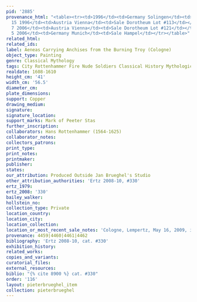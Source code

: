```yaml
---
pid: '2885'
provenance_html: "<table><tr><td>1996</td><td>Germany Solingen</td><td>Gallery Müllenmeister</td></tr><tr><td>Oct
  15 1996</td><td>Austria Vienna</td><td>Sale Dorotheum Lot #113</td></tr><tr><td>Apr
  7 2006</td><td>Austria Vienna</td><td>Sale Dorotheum Lot #121</td></tr><tr><td>Sep
  5 2006</td><td>Germany Munich</td><td>Sale Hampel</td></tr></table>"
related_html:
related_ids:
label: Aeneas Carrying Anchises from the Burning Troy (Cologne)
object_type: Painting
genre: Classical Mythology
tags: City Rottenhammer Fire Nude Soldiers Classical History Mythological Armor
realdate: 1608-1610
height_cm: '41'
width_cm: '56.5'
diameter_cm:
plate_dimensions:
support: Copper
drawing_medium:
signature:
signature_location:
support_marks: Mark of Peeter Stas
further_inscription:
collaborators: Hans Rottenhammer (1564-1625)
collaborator_notes:
collectors_patrons:
print_type:
print_notes:
printmaker:
publisher:
states:
our_attribution: Produced Outside Jan Brueghel's Studio
other_attribution_authorities: 'Ertz 2008-10, #330'
ertz_1979:
ertz_2008: '330'
bailey_walker:
hollstein_no:
collection_type: Private
location_country:
location_city:
location_collection:
location_or_most_recent_sale_notes: 'Cologne, Lempertz, May 16, 2009, inv. #1025'
provenance: 4459|4460|4461|4462
bibliography: 'Ertz 2008-10, cat. #330'
exhibition_history:
related_works:
copies_and_variants:
curatorial_files:
external_resources:
biblio: "{% cite 8900 %} cat. #330"
order: '116'
layout: pieterbrueghel_item
collection: pieterbrueghel
---
```

